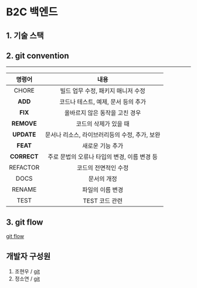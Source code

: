 # B2C 백엔드

## 1. 기술 스택

## 2. git convention

----------
|명령어|내용|
| :-----------------------------------: | :---------------------------------------: |
| CHORE | 빌드 업무 수정, 패키지 매니저 수정 |
| **ADD** |   코드나 테스트, 예제, 문서 등의 추가   |
| **FIX** | 올바르지 않은 동작을 고친 경우 |
| **REMOVE** |   코드의 삭제가 있을 때   |
| **UPDATE** |   문서나 리소스, 라이브러리등의 수정, 추가, 보완   |
| **FEAT** |  새로운 기능 추가   |
| **CORRECT** | 주로 문법의 오류나 타입의 변경, 이름 변경 등   |
| REFACTOR |   코드의 전면적인 수정   |
| DOCS |  문서의 개정   |
| RENAME | 파일의 이름 변경 |
| TEST | TEST 코드 관련   |


## 3. git flow

[git flow](https://woowabros.github.io/experience/2017/10/30/baemin-mobile-git-branch-strategy.html)


## 개발자 구성원
1. 조현우 / [git](https://github.com/Catnap421)
2. 정소연 / [git](https://github.com/shinequasar)


